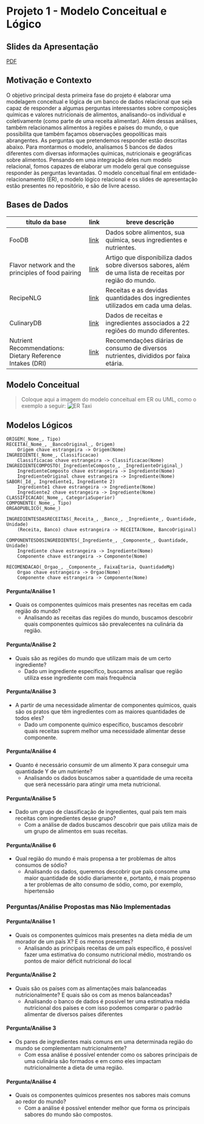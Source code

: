 # Projeto 1 - Modelo Conceitual e Lógico

## Slides da Apresentação
[PDF](PROJETO_1.pdf)

## Motivação e Contexto
O objetivo principal desta primeira fase do projeto é elaborar uma modelagem conceitual e lógica de um banco de dados relacional que seja capaz de responder a algumas perguntas interessantes sobre composições químicas e valores nutricionais de alimentos, analisando-os individual e coletivamente (como parte de uma receita alimentar). Além dessas análises, também relacionamos alimentos à regiões e países do mundo, o que possibilita que também façamos observações geopolíticas mais abrangentes. As perguntas que pretendemos responder estão descritas abaixo. Para montarmos o modelo, analisamos 5 bancos de dados diferentes com diversas informações químicas, nutricionais e geográficas sobre alimentos. Pensando em uma integração deles num modelo relacional, fomos capazes de elaborar um modelo geral que conseguisse responder às perguntas levantadas. O modelo conceitual final em entidade-relacionamento (ER), o modelo lógico relacional e os slides de apresentação estão presentes no repositório, e são de livre acesso.

## Bases de Dados
título da base | link | breve descrição
----- | ----- | -----
FooDB | [link](https://foodb.ca/) | Dados sobre alimentos, sua química, seus ingredientes e nutrientes.
Flavor network and the principles of food pairing | [link](https://doi.org/10.1038/srep00196) | Artigo que disponibiliza dados sobre diversos sabores, além de uma lista de receitas por região do mundo.
RecipeNLG | [link](https://recipenlg.cs.put.poznan.pl/) | Receitas e as devidas quantidades dos ingredientes utilizados em cada uma delas.
CulinaryDB | [link](https://cosylab.iiitd.edu.in/culinarydb/) | Dados de receitas e ingredientes associados a 22 regiões do mundo diferentes.
Nutrient Recommendations: Dietary Reference Intakes (DRI) | [link](https://ods.od.nih.gov/HealthInformation/nutrientrecommendations.aspx) | Recomendações diárias de consumo de diversos nutrientes, divididos por faixa etária.


## Modelo Conceitual

> Coloque aqui a imagem do modelo conceitual em ER ou UML, como o exemplo a seguir:
> ![ER Taxi](images/er-taxi.png)

## Modelos Lógicos
~~~
ORIGEM(_Nome_, Tipo)
RECEITA(_Nome_, _BancoOriginal_, Origem)
	Origem chave estrangeira -> Origem(Nome)
INGREDIENTE(_Nome_, Classificacao)
	Classificacao chave estrangeira -> Classificacao(Nome)
INGREDIENTECOMPOSTO(_IngredienteComposto_, _IngredienteOriginal_)
	IngredienteComposto chave estrangeira -> Ingrediente(Nome)
	IngredienteOriginal chave estrangeira -> Ingrediente(Nome)
SABOR(_Id_, Ingrediente1, Ingrediente 2)
	Ingrediente1 chave estrangeira -> Ingrediente(Nome)
	Ingrediente2 chave estrangeira -> Ingrediente(Nome)
CLASSIFICACAO(_Nome_, CategoriaSuperior)
COMPONENTE(_Nome_, Tipo)
ORGAOPUBLICO(_Nome_)

INGREDIENTESDASRECEITAS(_Receita_, _Banco_, _Ingrediente_, Quantidade, Unidade)
	(Receita, Banco) chave estrangeira -> RECEITA(Nome, BancoOriginal)

COMPONENTESDOSINGREDIENTES(_Ingrediente_, _Componente_, Quantidade, Unidade)
	Ingrediente chave estrangeira -> Ingrediente(Nome)
	Componente chave estrangeira -> Componente(Nome)

RECOMENDACAO(_Orgao_, _Componente_, FaixaEtaria, QuantidadeMg)
	Orgao chave estrangeira -> Orgao(Nome)
	Componente chave estrangeira -> Componente(Nome)
~~~

#### Pergunta/Análise 1
* Quais os componentes químicos mais presentes nas receitas em cada região do mundo?
  * Analisando as receitas das regiões do mundo, buscamos descobrir quais componentes químicos são prevalecentes na culinária da região.

#### Pergunta/Análise 2
* Quais são as regiões do mundo que utilizam mais de um certo ingrediente?
  * Dado um ingrediente específico, buscamos analisar que região utiliza esse ingrediente com mais frequência

#### Pergunta/Análise 3
* A partir de uma necessidade alimentar de componentes químicos, quais são os pratos que têm ingredientes com as maiores quantidades de todos eles?
  * Dado um componente químico específico, buscamos descobrir quais receitas suprem melhor uma necessidade alimentar desse componente.

#### Pergunta/Análise 4
* Quanto é necessário consumir de um alimento X para conseguir uma quantidade Y de um nutriente?
  * Analisando os dados buscamos saber a quantidade de uma receita que será necessário para atingir uma meta nutricional.

#### Pergunta/Análise 5
* Dado um grupo de classificação de ingredientes, qual país tem mais receitas com ingredientes desse grupo?
  * Com a análise de dados buscamos descobrir que pais utiliza mais de um grupo de alimentos em suas receitas.

#### Pergunta/Análise 6
* Qual região do mundo é mais propensa a ter problemas de altos consumos de sódio?
  * Analisando os dados, queremos descobrir que país consome uma maior quantidade de sódio diariamente e, portanto, é mais propenso a ter problemas de alto consumo de sódio, como, por exemplo, hipertensão

### Perguntas/Análise Propostas mas Não Implementadas

#### Pergunta/Análise 1
* Quais os componentes químicos mais presentes na dieta média de um morador de um país X? E os menos presentes?
  * Analisando as principais receitas de um país específico, é possível fazer uma estimativa do consumo nutricional médio, mostrando os pontos de maior déficit nutricional do local 

#### Pergunta/Análise 2
* Quais são os países com as alimentações mais balanceadas nutricionalmente? E quais são os com as menos balanceadas?
  * Analisando o banco de dados é possível ter uma estimativa média nutricional dos países e com isso podemos comparar o padrão alimentar de diversos países diferentes

#### Pergunta/Análise 3
* Os pares de ingredientes mais comuns em uma determinada região do mundo se complementam nutricionalmente?
  * Com essa análise é possível entender como os sabores principais de uma culinária são formados e em como eles impactam nutricionalmente a dieta de uma região.

#### Pergunta/Análise 4
* Quais os componentes químicos presentes nos sabores mais comuns ao redor do mundo?
  * Com a análise é possível entender melhor que forma os principais sabores do mundo são compostos.
